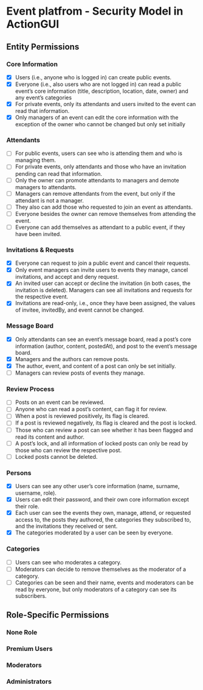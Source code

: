 

# Event platfrom -  Security Model in ActionGUI
## Entity Permissions

### Core Information
- [x] Users (i.e., anyone who is logged in) can create public events.
- [x] Everyone (i.e., also users who are not logged in) can read a public event’s core information (title, description, location, date, owner) and any event’s categories
- [x] For private events, only its attendants and users invited to the event can read that information.
- [x]  Only managers of an event can edit the core information with the exception of the owner who cannot be changed but only set initially

### Attendants
- [ ] For public events, users can see who is attending them and who is managing them.
- [ ] For private events, only attendants and those who have an invitation pending can read that information.
- [ ] Only the owner can promote attendants to managers and demote managers to attendants.
- [ ] Managers can remove attendants from the event, but only if the attendant is not a manager.
- [ ] They also can add those who requested to join an event as attendants.
- [ ] Everyone besides the owner can remove themselves from attending the event.
- [ ] Everyone can add themselves as attendant to a public event, if they have been invited.

### Invitations & Requests
- [x] Everyone can request to join a public event and
cancel their requests.
- [x] Only event managers can invite users to events they manage, cancel invitations, and accept and deny request.
- [x] An invited user can accept or decline the invitation (in both cases, the invitation is deleted). Managers can see all invitations and requests for the respective event.
- [x] Invitations are read-only, i.e., once they have been assigned, the values of invitee, invitedBy, and event cannot be changed.

### Message Board
- [x] Only attendants can see an event’s message board, read a post’s core information (author, content, postedAt), and post to the event’s message board.
- [x] Managers and the authors can remove posts.
- [x] The author, event, and content of a post can only be set initially.
- [ ] Managers can review posts of events they manage.

### Review Process
- [ ] Posts on an event can be reviewed.
- [ ] Anyone who can read a post’s content, can flag it for review.
- [ ] When a post is reviewed positively, its
flag is cleared.
- [ ] If a post is reviewed negatively, its flag is cleared and the post is locked.
- [ ] Those who can review a post can see whether it has been flagged and read its content and author.
- [ ] A post’s lock, and all information of locked
posts can only be read by those who can review the respective post.
- [ ] Locked posts cannot be deleted.

### Persons
- [x] Users can see any other user’s core information (name, surname, username, role).
- [x] Users can edit their password, and their own core information except their role.
- [x] Each user can see the events they own, manage, attend, or requested access to, the posts they authored, the categories they subscribed to, and the invitations they received or sent.
- [x] The categories moderated by a user can be seen by everyone.

### Categories
- [ ] Users can see who moderates a category.
- [ ] Moderators can decide to remove themselves as the moderator of a category.
- [ ] Categories can be seen and their name, events and moderators can be read by everyone, but only moderators of a category can see its subscribers.

## Role-Specific Permissions

### None Role

### Premium Users

### Moderators

### Administrators
